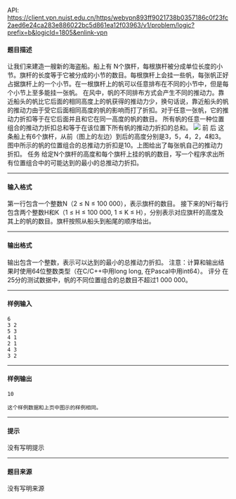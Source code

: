 API: https://client.vpn.nuist.edu.cn/https/webvpn893ff9021738b0357186c0f23fc2aed6e24ca283e886022bc5d861ea12f03963/v1/problem/logic?prefix=b&logicId=1805&enlink-vpn

#### 题目描述

让我们来建造一艘新的海盗船。船上有 N个旗杆，每根旗杆被分成单位长度的小节。旗杆的长度等于它被分成的小节的数目。每根旗杆上会挂一些帆，每张帆正好占据旗杆上的一个小节。在一根旗杆上的帆可以任意排布在不同的小节中，但是每个小节上至多能挂一张帆。 在风中，帆的不同排布方式会产生不同的推动力。靠近船头的帆比它后面的相同高度上的帆获得的推动力少，换句话说，靠近船头的帆的推动力由于受它后面相同高度的帆的影响而打了折扣。对于任意一张帆，它的推动力折扣等于在它后面并且和它在同一高度的帆的数目。 所有帆的任意一种位置组合的推动力折扣总和等于在该位置下所有帆的推动力折扣的总和。 ![](../file/1805_0.jpg) 前 后 这条船上有6个旗杆，从前（图上的左边）到后的高度分别是3，5，4，2，4和3。图中所示的帆的位置组合的总推动力折扣是10。上图给出了每张帆自己的推动力折扣。 任务 给定N个旗杆的高度和每个旗杆上挂的帆的数目，写一个程序求出所有位置组合中的可能达到的最小的总推动力折扣。

---

#### 输入格式

第一行包含一个整数N（2 ≤ N ≤ 100 000），表示旗杆的数目。 接下来的N行每行包含两个整数H和K（1 ≤ H ≤ 100 000, 1 ≤ K ≤ H），分别表示对应旗杆的高度及其上的帆的数目。旗杆按照从船头到船尾的顺序给出。

---

#### 输出格式

输出包含一个整数，表示可以达到的最小的总推动力折扣。 注意：计算和输出结果时使用64位整数类型（在C/C++中用long long, 在Pascal中用int64）。 评分 在25分的测试数据中，帆的不同位置组合的总数目不超过1 000 000。

---

#### 样例输入
```
6
3 2
5 3
4 1
2 1
4 3
3 2

```

---

#### 样例输出
```
10

这个样例数据和上页中图示的样例相同。

```

---

#### 提示

没有写明提示

---

#### 题目来源

没有写明来源